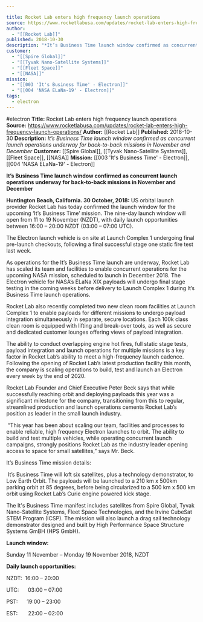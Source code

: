 ```yaml
---

title: Rocket Lab enters high frequency launch operations
source: https://www.rocketlabusa.com/updates/rocket-lab-enters-high-frequency-launch-operations/
author:
  - "[[Rocket Lab]]"
published: 2018-10-30
description: "*It’s Business Time launch window confirmed as concurrent launch operations underway for back-to-back missions in November and December*"
customer:
  - "[[Spire Global]]"
  - "[[Tyvak Nano-Satellite Systems]]"
  - "[[Fleet Space]]"
  - "[[NASA]]"
mission:
  - "[[003 'It's Business Time' - Electron]]"
  - "[[004 'NASA ELaNa-19' - Electron]]"
tags:
  - electron
---
```


#electron
**Title:** Rocket Lab enters high frequency launch operations
**Source:** https://www.rocketlabusa.com/updates/rocket-lab-enters-high-frequency-launch-operations/
**Author:** [[Rocket Lab]]
**Published:** 2018-10-30
**Description:** *It’s Business Time launch window confirmed as concurrent launch operations underway for back-to-back missions in November and December*
**Customer:** [[Spire Global]], [[Tyvak Nano-Satellite Systems]], [[Fleet Space]], [[NASA]]
**Mission:** [[003 'It's Business Time' - Electron]], [[004 'NASA ELaNa-19' - Electron]]

**It’s Business Time launch window confirmed as concurrent launch operations underway for back-to-back missions in November and December**

**Huntington Beach, California. 30 October, 2018:** US orbital launch provider Rocket Lab has today confirmed the launch window for the upcoming ‘It’s Business Time’ mission. The nine-day launch window will open from 11 to 19 November (NZDT), with daily launch opportunities between 16:00 – 20:00 NZDT (03:00 – 07:00 UTC).

The Electron launch vehicle is on site at Launch Complex 1 undergoing final pre-launch checkouts, following a final successful stage one static fire test last week.

As operations for the It’s Business Time launch are underway, Rocket Lab has scaled its team and facilities to enable concurrent operations for the upcoming NASA mission, scheduled to launch in December 2018. The Electron vehicle for NASA’s ELaNa XIX payloads will undergo final stage testing in the coming weeks before delivery to Launch Complex 1 during It’s Business Time launch operations.

Rocket Lab also recently completed two new clean room facilities at Launch Complex 1 to enable payloads for different missions to undergo payload integration simultaneously in separate, secure locations. Each 100k class clean room is equipped with lifting and break-over tools, as well as secure and dedicated customer lounges offering views of payload integration.

The ability to conduct overlapping engine hot fires, full static stage tests, payload integration and launch operations for multiple missions is a key factor in Rocket Lab’s ability to meet a high-frequency launch cadence. Following the opening of Rocket Lab’s latest production facility this month, the company is scaling operations to build, test and launch an Electron every week by the end of 2020.

Rocket Lab Founder and Chief Executive Peter Beck says that while successfully reaching orbit and deploying payloads this year was a significant milestone for the company, transitioning from this to regular, streamlined production and launch operations cements Rocket Lab’s position as leader in the small launch industry.

 “This year has been about scaling our team, facilities and processes to enable reliable, high frequency Electron launches to orbit. The ability to build and test multiple vehicles, while operating concurrent launch campaigns, strongly positions Rocket Lab as the industry leader opening access to space for small satellites,” says Mr. Beck. 

It’s Business Time mission details:

 It’s Business Time will loft six satellites, plus a technology demonstrator, to Low Earth Orbit. The payloads will be launched to a 210 km x 500km parking orbit at 85 degrees, before being circularized to a 500 km x 500 km orbit using Rocket Lab’s Curie engine powered kick stage.

The It's Business Time manifest includes satellites from Spire Global, Tyvak Nano-Satellite Systems, Fleet Space Technologies, and the Irvine CubeSat STEM Program (ICSP). The mission will also launch a drag sail technology demonstrator designed and built by High Performance Space Structure Systems GmBH (HPS GmbH).

**Launch window:**

Sunday 11 November – Monday 19 November 2018, NZDT

**Daily launch opportunities:**

NZDT:  16:00 – 20:00

UTC:      03:00 – 07:00

PST:      19:00 – 23:00

EST:       22:00 – 02:00
